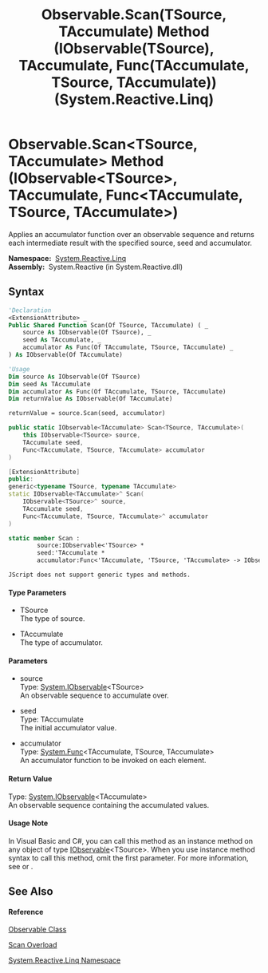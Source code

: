 ﻿---
title: Observable.Scan(TSource, TAccumulate) Method (IObservable(TSource), TAccumulate, Func(TAccumulate, TSource, TAccumulate)) (System.Reactive.Linq)
TOCTitle: Scan(TSource, TAccumulate) Method (IObservable(TSource), TAccumulate, Func(TAccumulate, TSource, TAccumulate))
ms:assetid: M:System.Reactive.Linq.Observable.Scan``2(System.IObservable{``0},``1,System.Func{``1,``0,``1})
ms:mtpsurl: https://msdn.microsoft.com/en-us/library/Hh212007(v=VS.103)
ms:contentKeyID: 36069706
ms.date: 06/28/2011
mtps_version: v=VS.103
dev_langs:
- vb
- csharp
- c++
- fsharp
- jscript
---

# Observable.Scan\<TSource, TAccumulate\> Method (IObservable\<TSource\>, TAccumulate, Func\<TAccumulate, TSource, TAccumulate\>)

Applies an accumulator function over an observable sequence and returns each intermediate result with the specified source, seed and accumulator.

**Namespace:**  [System.Reactive.Linq](hh211929\(v=vs.103\).md)  
**Assembly:**  System.Reactive (in System.Reactive.dll)

## Syntax

``` vb
'Declaration
<ExtensionAttribute> _
Public Shared Function Scan(Of TSource, TAccumulate) ( _
    source As IObservable(Of TSource), _
    seed As TAccumulate, _
    accumulator As Func(Of TAccumulate, TSource, TAccumulate) _
) As IObservable(Of TAccumulate)
```

``` vb
'Usage
Dim source As IObservable(Of TSource)
Dim seed As TAccumulate
Dim accumulator As Func(Of TAccumulate, TSource, TAccumulate)
Dim returnValue As IObservable(Of TAccumulate)

returnValue = source.Scan(seed, accumulator)
```

``` csharp
public static IObservable<TAccumulate> Scan<TSource, TAccumulate>(
    this IObservable<TSource> source,
    TAccumulate seed,
    Func<TAccumulate, TSource, TAccumulate> accumulator
)
```

``` c++
[ExtensionAttribute]
public:
generic<typename TSource, typename TAccumulate>
static IObservable<TAccumulate>^ Scan(
    IObservable<TSource>^ source, 
    TAccumulate seed, 
    Func<TAccumulate, TSource, TAccumulate>^ accumulator
)
```

``` fsharp
static member Scan : 
        source:IObservable<'TSource> * 
        seed:'TAccumulate * 
        accumulator:Func<'TAccumulate, 'TSource, 'TAccumulate> -> IObservable<'TAccumulate> 
```

``` jscript
JScript does not support generic types and methods.
```

#### Type Parameters

  - TSource  
    The type of source.

<!-- end list -->

  - TAccumulate  
    The type of accumulator.

#### Parameters

  - source  
    Type: [System.IObservable](https://msdn.microsoft.com/en-us/library/Dd990377)\<TSource\>  
    An observable sequence to accumulate over.  

<!-- end list -->

  - seed  
    Type: TAccumulate  
    The initial accumulator value.  

<!-- end list -->

  - accumulator  
    Type: [System.Func](https://msdn.microsoft.com/en-us/library/Bb534647)\<TAccumulate, TSource, TAccumulate\>  
    An accumulator function to be invoked on each element.  

#### Return Value

Type: [System.IObservable](https://msdn.microsoft.com/en-us/library/Dd990377)\<TAccumulate\>  
An observable sequence containing the accumulated values.  

#### Usage Note

In Visual Basic and C\#, you can call this method as an instance method on any object of type [IObservable](https://msdn.microsoft.com/en-us/library/Dd990377)\<TSource\>. When you use instance method syntax to call this method, omit the first parameter. For more information, see [](https://msdn.microsoft.com/en-us/library/Bb384936) or [](https://msdn.microsoft.com/en-us/library/Bb383977).

## See Also

#### Reference

[Observable Class](hh244252\(v=vs.103\).md)

[Scan Overload](hh211868\(v=vs.103\).md)

[System.Reactive.Linq Namespace](hh211929\(v=vs.103\).md)

